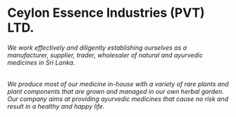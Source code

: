 # Ceylon Essence Industries (PVT) LTD.


###### We work effectively and diligently establishing ourselves as a manufacturer, supplier, trader, wholesaler of natural and ayurvedic medicines in Sri Lanka.

###### We produce most of our medicine in-house with a variety of rare plants and plant components that are grown and managed in our own herbal garden. Our company aims at providing ayurvedic medicines that cause no risk and result in a healthy and happy life.


